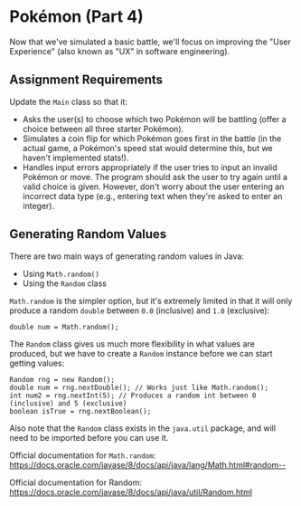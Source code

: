 Pokémon (Part 4)
================

Now that we've simulated a basic battle, we'll focus on improving the "User Experience" (also known as "UX" in software engineering).

Assignment Requirements
-----------------------

Update the `Main` class so that it:

- Asks the user(s) to choose which two Pokémon will be battling (offer a choice between all three starter Pokémon).
- Simulates a coin flip for which Pokémon goes first in the battle (in the actual game, a Pokémon's speed stat would determine this, but we haven't implemented stats!).
- Handles input errors appropriately if the user tries to input an invalid Pokémon or move. The program should ask the user to try again until a valid choice is given. However, don't worry about the user entering an incorrect data type (e.g., entering text when they're asked to enter an integer).

Generating Random Values
------------------------

There are two main ways of generating random values in Java:

- Using `Math.random()`
- Using the `Random` class

`Math.random` is the simpler option, but it's extremely limited in that it will only produce a random `double` between `0.0` (inclusive) and `1.0` (exclusive):

```
double num = Math.random();
```

The `Random` class gives us much more flexibility in what values are produced, but we have to create a `Random` instance before we can start getting values:

```
Random rng = new Random();
double num = rng.nextDouble(); // Works just like Math.random();
int num2 = rng.nextInt(5); // Produces a random int between 0 (inclusive) and 5 (exclusive)
boolean isTrue = rng.nextBoolean();
```

Also note that the `Random` class exists in the `java.util` package, and will need to be imported before you can use it.

Official documentation for `Math.random`: https://docs.oracle.com/javase/8/docs/api/java/lang/Math.html#random--

Official documentation for Random: https://docs.oracle.com/javase/8/docs/api/java/util/Random.html
